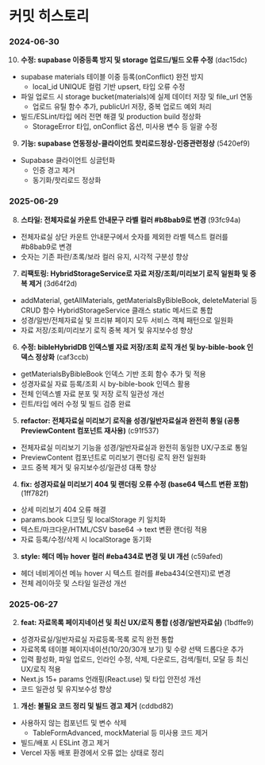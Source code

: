 # 커밋 히스토리

### 2024-06-30

10. **수정: supabase 이중등록 방지 및 storage 업로드/빌드 오류 수정** (dac15dc)
  - supabase materials 테이블 이중 등록(onConflict) 완전 방지
    - local_id UNIQUE 컬럼 기반 upsert, 타입 오류 수정
  - 파일 업로드 시 storage bucket(materials)에 실제 데이터 저장 및 file_url 연동
    - 업로드 유틸 함수 추가, publicUrl 저장, 중복 업로드 예외 처리
  - 빌드/ESLint/타입 에러 전면 해결 및 production build 정상화
    - StorageError 타입, onConflict 옵션, 미사용 변수 등 일괄 수정

9. **기능: supabase 연동정상-클라이언트 핫리로드정상-인증관련정상** (5420ef9)
  - Supabase 클라이언트 싱글턴화
    - 인증 경고 제거
    - 동기화/핫리로드 정상화

### 2025-06-29

8. **스타일: 전체자료실 카운트 안내문구 라벨 컬러 #b8bab9로 변경** (93fc94a)
  - 전체자료실 상단 카운트 안내문구에서 숫자를 제외한 라벨 텍스트 컬러를 #b8bab9로 변경
  - 숫자는 기존 파란/초록/보라 컬러 유지, 시각적 구분성 향상

7. **리팩토링: HybridStorageService로 자료 저장/조회/미리보기 로직 일원화 및 중복 제거** (3d64f2d)
  - addMaterial, getAllMaterials, getMaterialsByBibleBook, deleteMaterial 등 CRUD 함수 HybridStorageService 클래스 static 메서드로 통합
  - 성경/일반/전체자료실 및 프리뷰 페이지 모두 서비스 객체 패턴으로 일원화
  - 자료 저장/조회/미리보기 로직 중복 제거 및 유지보수성 향상

6. **수정: bibleHybridDB 인덱스별 자료 저장/조회 로직 개선 및 by-bible-book 인덱스 정상화** (caf3ccb)
  - getMaterialsByBibleBook 인덱스 기반 조회 함수 추가 및 적용
  - 성경자료실 자료 등록/조회 시 by-bible-book 인덱스 활용
  - 전체 인덱스별 자료 분포 및 저장 로직 일관성 개선
  - 린트/타입 에러 수정 및 빌드 검증 완료

5. **refactor: 전체자료실 미리보기 로직을 성경/일반자료실과 완전히 통일 (공통 PreviewContent 컴포넌트 재사용)** (c91f537)
  - 전체자료실 미리보기 기능을 성경/일반자료실과 완전히 동일한 UX/구조로 통일
  - PreviewContent 컴포넌트로 미리보기 랜더링 로직 완전 일원화
  - 코드 중복 제거 및 유지보수성/일관성 대폭 향상

4. **fix: 성경자료실 미리보기 404 및 랜더링 오류 수정 (base64 텍스트 변환 포함)** (1ff782f)
  - 상세 미리보기 404 오류 해결
  - params.book 디코딩 및 localStorage 키 일치화
  - 텍스트/마크다운/HTML/CSV base64 → text 변환 랜더링 적용
  - 자료 등록/수정/삭제 시 localStorage 동기화

3. **style: 헤더 메뉴 hover 컬러 #eba434로 변경 및 UI 개선** (c59afed)
  - 헤더 네비게이션 메뉴 hover 시 텍스트 컬러를 #eba434(오렌지)로 변경
  - 전체 레이아웃 및 스타일 일관성 개선

### 2025-06-27

2. **feat: 자료목록 페이지네이션 및 최신 UX/로직 통합 (성경/일반자료실)** (1bdffe9)
  - 성경자료실/일반자료실 자료등록·목록 로직 완전 통합
  - 자료목록 테이블 페이지네이션(10/20/30개 보기) 및 수량 선택 드롭다운 추가
  - 입력 활성화, 파일 업로드, 인라인 수정, 삭제, 다운로드, 검색/필터, 모달 등 최신 UX/로직 적용
  - Next.js 15+ params 언래핑(React.use) 및 타입 안전성 개선
  - 코드 일관성 및 유지보수성 향상

1. **개선: 불필요 코드 정리 및 빌드 경고 제거** (cddbd82)
  - 사용하지 않는 컴포넌트 및 변수 삭제
    - TableFormAdvanced, mockMaterial 등 미사용 코드 제거
  - 빌드/배포 시 ESLint 경고 제거
  - Vercel 자동 배포 환경에서 오류 없는 상태로 정리
